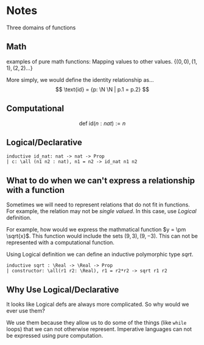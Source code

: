 # Notes

Three domains of functions

## Math

examples of pure math functions: Mapping values to other values. $\{(0,0), (1,1), (2,2)\dots \}$

More simply, we would define the identity relationship as...
$$ \text{id} = {p: \N  \N | p.1 = p.2} $$

## Computational

$$\text{def  id}(n: nat) := n$$

## Logical/Declarative

```lean
inductive id_nat: nat -> nat -> Prop
| c: \all (n1 n2 : nat), n1 = n2 -> id_nat n1 n2
```

## What to do when we can't express a relationship with a function

Sometimes we will need to represent relations that do not fit in functions.
For example, the relation may not be *single valued*. In this case, use *Logical* definition.

For example, how would we express the mathmatical function $y = \pm \sqrt{x}$.
This function would include the sets $(9,3), (9,-3)$. This can not be represented with a computational function.

Using Logical definition we can define an inductive polymorphic type $sqrt$.

```lean
inductive sqrt : \Real -> \Real -> Prop
| constructor: \all(r1 r2: \Real), r1 = r2*r2 -> sqrt r1 r2
```

## Why Use Logical/Declarative

It looks like Logical defs are always more complicated. So why would we ever use them?

We use them because they allow us to do some of the things (like `while` loops) that we can not otherwise represent.
Imperative languages can not be expressed using pure computation.
